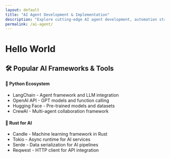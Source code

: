 ```yaml
---
layout: default
title: "AI Agent Development & Implementation"
description: "Explore cutting-edge AI agent development, automation strategies, and machine learning implementation guides. Master the future of intelligent systems."
permalink: /ai-agent/
---
```


# Hello World

## 🛠️ Popular AI Frameworks & Tools

<div class="tools-section">
  <div class="tool-category">
    <h4>🐍 Python Ecosystem</h4>
    <ul>
      <li>LangChain - Agent framework and LLM integration</li>
      <li>OpenAI API - GPT models and function calling</li>
      <li>Hugging Face - Pre-trained models and datasets</li>
      <li>CrewAI - Multi-agent collaboration framework</li>
    </ul>
  </div>
  
  <div class="tool-category">
    <h4>🦀 Rust for AI</h4>
    <ul>
      <li>Candle - Machine learning framework in Rust</li>
      <li>Tokio - Async runtime for AI services</li>
      <li>Serde - Data serialization for AI pipelines</li>
      <li>Reqwest - HTTP client for API integration</li>
    </ul>
  </div>
</div>